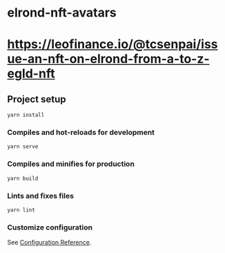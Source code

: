 # elrond-nft-avatars

# https://leofinance.io/@tcsenpai/issue-an-nft-on-elrond-from-a-to-z-egld-nft

## Project setup
```
yarn install
```

### Compiles and hot-reloads for development
```
yarn serve
```

### Compiles and minifies for production
```
yarn build
```

### Lints and fixes files
```
yarn lint
```

### Customize configuration
See [Configuration Reference](https://cli.vuejs.org/config/).
